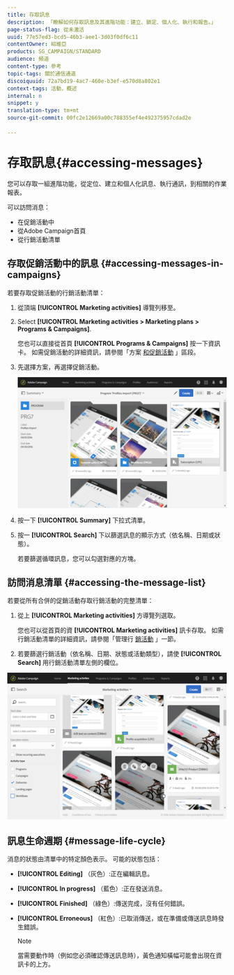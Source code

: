 ```yaml
---
title: 存取訊息
description: 「瞭解如何存取訊息及其進階功能：建立、鎖定、個人化、執行和報告。」
page-status-flag: 從未激活
uuid: 77e57ed3-bcd5-46b3-aee1-3d03f0df6c11
contentOwner: 紹維亞
products: SG_CAMPAIGN/STANDARD
audience: 頻道
content-type: 參考
topic-tags: 關於通信通道
discoiquuid: 72a7bd19-4ac7-460e-b3ef-e570d8a802e1
context-tags: 活動，概述
internal: n
snippet: y
translation-type: tm+mt
source-git-commit: 00fc2e12669a00c788355ef4e492375957cdad2e

---
```



# 存取訊息{#accessing-messages}

您可以存取一組進階功能，從定位、建立和個人化訊息、執行通訊，到相關的作業報表。

可以訪問消息：

* 在促銷活動中
* 從Adobe Campaign首頁
* 從行銷活動清單

## 存取促銷活動中的訊息 {#accessing-messages-in-campaigns}

若要存取促銷活動的行銷活動清單：

1. 從頂端 **[!UICONTROL Marketing activities]** 導覽列移至。
1. Select **[!UICONTROL Marketing activities > Marketing plans > Programs & Campaigns]**.

   您也可以直接從首頁 **[!UICONTROL Programs & Campaigns]** 按一下資訊卡。 如需促銷活動的詳細資訊，請參閱「方案 [和促銷活動](../../start/using/programs-and-campaigns.md) 」區段。

1. 先選擇方案，再選擇促銷活動。

   ![](assets/delivery_list_1.png)

1. 按一下 **[!UICONTROL Summary]** 下拉式清單。
1. 按一 **[!UICONTROL Search]** 下以篩選訊息的顯示方式（依名稱、日期或狀態）。

   若要篩選循環訊息，您可以勾選對應的方塊。

## 訪問消息清單 {#accessing-the-message-list}

若要從所有合併的促銷活動存取行銷活動的完整清單：

1. 從上 **[!UICONTROL Marketing activities]** 方導覽列選取。

   您也可以從首頁的資 **[!UICONTROL Marketing activities]** 訊卡存取。 如需行銷活動清單的詳細資訊，請參閱「管理行 [銷活動](../../start/using/marketing-activities.md#creating-a-marketing-activity) 」一節。

1. 若要篩選行銷活動（依名稱、日期、狀態或活動類型），請使 **[!UICONTROL Search]** 用行銷活動清單左側的欄位。

![](assets/delivery_list_2.png)

## 訊息生命週期 {#message-life-cycle}

消息的狀態由清單中的特定顏色表示。 可能的狀態包括：

* **[!UICONTROL Editing]** （灰色）:正在編輯訊息。
* **[!UICONTROL In progress]** （藍色）:正在發送消息。
* **[!UICONTROL Finished]** （綠色）:傳送完成，沒有任何錯誤。
* **[!UICONTROL Erroneous]** （紅色）:已取消傳送，或在準備或傳送訊息時發生錯誤。

   >[!NOTE]
   >
   >當需要動作時（例如您必須確認傳送訊息時），黃色通知橫幅可能會出現在資訊卡的上方。

